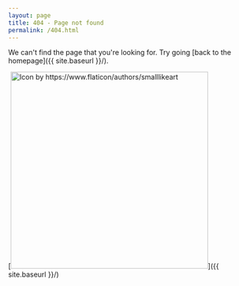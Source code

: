 ```yaml
---
layout: page
title: 404 - Page not found
permalink: /404.html
---
```


We can't find the page that you're looking for. Try going [back to the homepage]({{ site.baseurl }}/).

[<img src="{{ site.baseurl }}/images/D3366A93-5D20-4C2B-B568-B899E4AA9853.png" alt="Icon by https://www.flaticon/authors/smalllikeart" style="width: 400px;"/>]({{ site.baseurl }}/)
